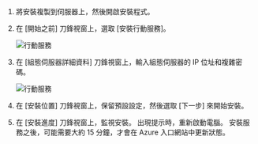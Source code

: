 1. 將安裝複製到伺服器上，然後開啟安裝程式。
2. 在 [開始之前] 刀鋒視窗上，選取 [安裝行動服務]。

    ![行動服務](./media/site-recovery-install-mob-svc-gui/mobility3.png)
3. 在 [組態伺服器詳細資料] 刀鋒視窗上，輸入組態伺服器的 IP 位址和複雜密碼。

    ![行動服務](./media/site-recovery-install-mob-svc-gui/mobility6.png)
4. 在 [安裝位置] 刀鋒視窗上，保留預設設定，然後選取 [下一步] 來開始安裝。
5. 在 [安裝進度] 刀鋒視窗上，監視安裝。 出現提示時，重新啟動電腦。 安裝服務之後，可能需要大約 15 分鐘，才會在 Azure 入口網站中更新狀態。

